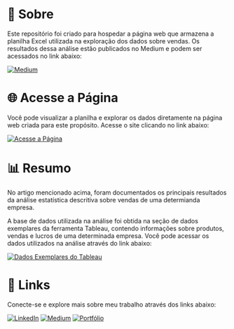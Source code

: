 # 📝 Sobre

Este repositório foi criado para hospedar a página web que armazena a planilha Excel utilizada na exploração dos dados sobre vendas. Os resultados dessa análise estão publicados no Medium e podem ser acessados no link abaixo:

[![Medium](https://img.shields.io/badge/Medium-An%C3%A1lise_Estat%C3%ADstica_Descritiva_sobre_Vendas-000?style=for-the-badge&logo=medium&logoColor=white)](https://medium.com/@magalhaes-d/an%C3%A1lise-estat%C3%ADstica-descritiva-sobre-vendas-9dbdb07d8479)

# 🌐 Acesse a Página

Você pode visualizar a planilha e explorar os dados diretamente na página web criada para este propósito. Acesse o site clicando no link abaixo:

[![Acesse a Página](https://img.shields.io/badge/Ver_Planilha-Acesse_aqui-blue?style=for-the-badge&logo=githubpages&logoColor=white)](https://magalhaes-d.github.io/analise-estatistica-descritiva/)

# 📊 Resumo

No artigo mencionado acima, foram documentados os principais resultados da análise estatística descritiva sobre vendas de uma determianda empresa.

A base de dados utilizada na análise foi obtida na seção de dados exemplares da ferramenta Tableau, contendo informações sobre produtos, vendas e lucros de uma determinada empresa. Você pode acessar os dados utilizados na análise através do link abaixo:

[![Dados Exemplares do Tableau](https://img.shields.io/badge/Dados_Exemplares-Tableau-blue?style=for-the-badge&logo=tableau)](https://public.tableau.com/app/learn/sample-data)

# 🔗 Links

Conecte-se e explore mais sobre meu trabalho através dos links abaixo:

[![LinkedIn](https://img.shields.io/badge/LinkedIn-Conectar-blue?style=for-the-badge&logo=linkedin)]([https://www.linkedin.com/in/seu-perfil/](https://www.linkedin.com/in/magalhaesd/))
[![Medium](https://img.shields.io/badge/Medium-Posts-black?style=for-the-badge&logo=medium)]([https://medium.com/@seu-perfil](https://medium.com/@magalhaes-d))
[![Portfólio](https://img.shields.io/badge/Portf%C3%B3lio-Visitar-blueviolet?style=for-the-badge&logo=github)]([https://seu-portfolio.com](https://magalhaes-d.github.io/))
